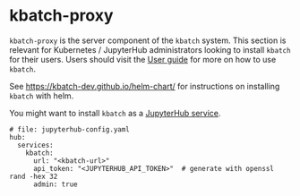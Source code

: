 # kbatch-proxy

`kbatch-proxy` is the server component of the `kbatch` system. This section is relevant for Kubernetes / JupyterHub administrators looking to install `kbatch` for their users. Users should visit the [User guide](/user-guide.md) for more on how to use `kbatch`.

See <https://kbatch-dev.github.io/helm-chart/> for instructions on installing `kbatch` with helm.

You might want to install `kbatch` as a [JupyterHub service][jhub-service].

```{code-block} yaml
# file: jupyterhub-config.yaml
hub:
  services:
    kbatch:
      url: "<kbatch-url>"
      api_token: "<JUPYTERHUB_API_TOKEN>"  # generate with openssl rand -hex 32
      admin: true
```

[jhub-service]: https://z2jh.jupyter.org/en/latest/administrator/services.html
